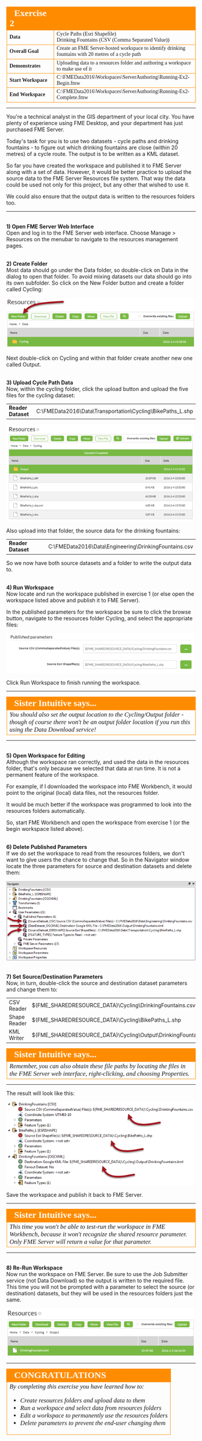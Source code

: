 <!--Instructor Notes-->

<!--Exercise Section-->
<!--NB: In GitBook world we don't give a number to exercises-->

<table style="border-spacing: 0px;border-collapse: collapse;font-family:serif">
<tr>
<td width=25% style="vertical-align:middle;background-color:darkorange;border: 2px solid darkorange">
<i class="fa fa-cogs fa-lg fa-pull-left fa-fw" style="color:white;padding-right: 12px;vertical-align:text-top"></i>
<span style="color:white;font-size:x-large;font-weight: bold">Exercise 2</span>
</td>
<td style="border: 2px solid darkorange;background-color:darkorange;color:white">
<span style="color:white;font-size:x-large;font-weight: bold"></span>
</td>
</tr>

<tr>
<td style="border: 1px solid darkorange; font-weight: bold">Data</td>
<td style="border: 1px solid darkorange">Cycle Paths (Esri Shapefile)<br>Drinking Fountains (CSV (Comma Separated Value))</td>
</tr>

<tr>
<td style="border: 1px solid darkorange; font-weight: bold">Overall Goal</td>
<td style="border: 1px solid darkorange">Create an FME Server-hosted workspace to identify drinking fountains with 20 metres of a cycle path</td>
</tr>

<tr>
<td style="border: 1px solid darkorange; font-weight: bold">Demonstrates</td>
<td style="border: 1px solid darkorange">Uploading data to a resources folder and authoring a workspace to make use of it</td>
</tr>

<tr>
<td style="border: 1px solid darkorange; font-weight: bold">Start Workspace</td>
<td style="border: 1px solid darkorange">C:\FMEData2016\Workspaces\ServerAuthoring\Running-Ex2-Begin.fmw</td>
</tr>

<tr>
<td style="border: 1px solid darkorange; font-weight: bold">End Workspace</td>
<td style="border: 1px solid darkorange">C:\FMEData2016\Workspaces\ServerAuthoring\Running-Ex2-Complete.fmw</td>
</tr>

</table>

---

You're a technical analyst in the GIS department of your local city. You have plenty of experience using FME Desktop, and your department has just purchased FME Server.

Today's task for you is to use two datasets - cycle paths and drinking fountains - to figure out which drinking fountains are close (within 20 metres) of a cycle route. The output is to be written as a KML dataset.

So far you have created the workspace and published it to FME Server along with a set of data. However, it would be better practice to upload the source data to the FME Server Resources file system. That way the data could be used not only for this project, but any other that wished to use it.

We could also ensure that the output data is written to the resources folders too.

---

<br>**1) Open FME Server Web Interface**
<br>Open and log in to the FME Server web interface. Choose Manage &gt; Resources on the menubar to navigate to the resources management pages.


<br>**2) Create Folder**
<br>Most data should go under the Data folder, so double-click on Data in the dialog to open that folder. To avoid mixing datasets our data should go into its own subfolder. So click on the New Folder button and create a folder called Cycling:

![](./Images/Img2.47.Ex2.NewResourcesFolder.png)

Next double-click on Cycling and within that folder create another new one called Output.


<br>**3) Upload Cycle Path Data**
<br>Now, within the cycling folder, click the upload button and upload the five files for the cycling dataset:

<table style="border: 0px">

<tr>
<td style="font-weight: bold">Reader Dataset</td>
<td style="">C:\FMEData2016\Data\Transportation\Cycling\BikePaths_L.shp</td>
</tr>

</table>

![](./Images/Img2.48.Ex2.UploadedData.png)

Also upload into that folder, the source data for the drinking fountains:

<table style="border: 0px">

<tr>
<td style="font-weight: bold">Reader Dataset</td>
<td style="">C:\FMEData2016\Data\Engineering\DrinkingFountains.csv</td>
</tr>

</table>

So we now have both source datasets and a folder to write the output data to.


<br>**4) Run Workspace**
<br>Now locate and run the workspace published in exercise 1 (or else open the workspace listed above and publish it to FME Server).

In the published parameters for the workspace be sure to click the browse button, navigate to the resources folder Cycling, and select the appropriate files:

![](./Images/Img2.49.Ex2.PublishedParameters.png)

Click Run Workspace to finish running the workspace.

---

<!--Person X Says Section-->

<table style="border-spacing: 0px">
<tr>
<td style="vertical-align:middle;background-color:darkorange;border: 2px solid darkorange">
<i class="fa fa-quote-left fa-lg fa-pull-left fa-fw" style="color:white;padding-right: 12px;vertical-align:text-top"></i>
<span style="color:white;font-size:x-large;font-weight: bold;font-family:serif">Sister Intuitive says...</span>
</td>
</tr>

<tr>
<td style="border: 1px solid darkorange">
<span style="font-family:serif; font-style:italic; font-size:larger">
You should also set the output location to the Cycling/Output folder - though of course there won't be an output folder location if you run this using the Data Download service!
</span>
</td>
</tr>
</table>

---

<br>**5) Open Workspace for Editing**
<br>Although the workspace ran correctly, and used the data in the resources folder, that's only because we selected that data at run time. It is not a permanent feature of the workspace.

For example, if I downloaded the workspace into FME Workbench, it would point to the original (local) data files, not the resources folder.

It would be much better if the workspace was programmed to look into the resources folders automatically.

So, start FME Workbench and open the workspace from exercise 1 (or the begin workspace listed above).


<br>**6) Delete Published Parameters**
<br>If we do set the workspace to read from the resources folders, we don't want to give users the chance to change that. So in the Navigator window locate the  three parameters for source and destination datasets and delete them:

![](./Images/Img2.50.Ex2.PublishedParametersToDelete.png)


<br>**7) Set Source/Destination Parameters**
<br>Now, in turn, double-click the source and destination dataset parameters and change them to:

<table>
<tr><td>CSV Reader</td><td>$(FME&#95;SHAREDRESOURCE&#95;DATA)\Cycling\DrinkingFountains.csv</td></tr>
<tr><td>Shape Reader</td><td>$(FME&#95;SHAREDRESOURCE&#95;DATA)\Cycling\BikePaths&#95;L.shp</td></tr>
<tr><td>KML Writer</td><td>$(FME&#95;SHAREDRESOURCE&#95;DATA)\Cycling\Output\DrinkingFountains.kml</td></tr>
</table>

<!--Person X Says Section-->

<table style="border-spacing: 0px">
<tr>
<td style="vertical-align:middle;background-color:darkorange;border: 2px solid darkorange">
<i class="fa fa-quote-left fa-lg fa-pull-left fa-fw" style="color:white;padding-right: 12px;vertical-align:text-top"></i>
<span style="color:white;font-size:x-large;font-weight: bold;font-family:serif">Sister Intuitive says...</span>
</td>
</tr>

<tr>
<td style="border: 1px solid darkorange">
<span style="font-family:serif; font-style:italic; font-size:larger">
Remember, you can also obtain these file paths by locating the files in the FME Server web interface, right-clicking, and choosing Properties.
</span>
</td>
</tr>
</table>

---

The result will look like this:

![](./Images/Img2.51.Ex2.DatasetParametersSet.png)


Save the workspace and publish it back to FME Server.

---

<!--Person X Says Section-->

<table style="border-spacing: 0px">
<tr>
<td style="vertical-align:middle;background-color:darkorange;border: 2px solid darkorange">
<i class="fa fa-quote-left fa-lg fa-pull-left fa-fw" style="color:white;padding-right: 12px;vertical-align:text-top"></i>
<span style="color:white;font-size:x-large;font-weight: bold;font-family:serif">Sister Intuitive says...</span>
</td>
</tr>

<tr>
<td style="border: 1px solid darkorange">
<span style="font-family:serif; font-style:italic; font-size:larger">
This time you won't be able to test-run the workspace in FME Workbench, because it won't recognize the shared resource parameter. Only FME Server will return a value for that parameter.
</span>
</td>
</tr>
</table>

---

<br>**8) Re-Run Workspace**
<br>Now run the workspace on FME Server. Be sure to use the Job Submitter service (not Data Download) so the output is written to the required file. This time you will not be prompted with a parameter to select the source (or destination) datasets, but they will be used in the resources folders just the same.

![](./Images/Img2.52.Ex2.FinalOutputInResources.png)

---

<!--Exercise Congratulations Section--> 

<table style="border-spacing: 0px">
<tr>
<td style="vertical-align:middle;background-color:darkorange;border: 2px solid darkorange">
<i class="fa fa-thumbs-o-up fa-lg fa-pull-left fa-fw" style="color:white;padding-right: 12px;vertical-align:text-top"></i>
<span style="color:white;font-size:x-large;font-weight: bold;font-family:serif">CONGRATULATIONS</span>
</td>
</tr>

<tr>
<td style="border: 1px solid darkorange">
<span style="font-family:serif; font-style:italic; font-size:larger">
By completing this exercise you have learned how to:
<br>
<ul><li>Create resources folders and upload data to them</li>
<li>Run a workspace and select data from resources folders</li>
<li>Edit a workspace to permanently use the resources folders</li>
<li>Delete parameters to prevent the end-user changing them</li></ul>
</span>
</td>
</tr>
</table>